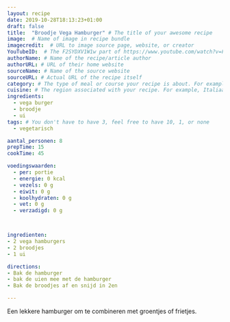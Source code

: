 ```yaml
---
layout: recipe
date: 2019-10-28T18:13:23+01:00
draft: false
title:  "Broodje Vega Hamburger" # The title of your awesome recipe
image:  # Name of image in recipe bundle
imagecredit:  # URL to image source page, website, or creator
YouTubeID:  # The F2SYDXV1W1w part of https://www.youtube.com/watch?v=F2SYDXV1W1w
authorName: # Name of the recipe/article author
authorURL: # URL of their home website
sourceName: # Name of the source website
sourceURL: # Actual URL of the recipe itself
category: # The type of meal or course your recipe is about. For example: "dinner", "entree", or "dessert".
cuisine: # The region associated with your recipe. For example, Italiaans, Mediterraans", or Eigen.
ingredients:
  - vega burger
  - broodje
  - ui
tags: # You don't have to have 3, feel free to have 10, 1, or none
  - vegetarisch

aantal_personen: 8
prepTime: 15
cookTime: 45

voedingswaarden:
  - per: portie
  - energie: 0 kcal
  - vezels: 0 g
  - eiwit: 0 g
  - koolhydraten: 0 g
  - vet: 0 g
  - verzadigd: 0 g



ingredienten:
- 2 vega hamburgers
- 2 broodjes
- 1 ui

directions:
- Bak de hamburger
- bak de uien mee met de hamburger
- Bak de broodjes af en snijd in 2en

---
```


Een lekkere hamburger om te combineren met groentjes of frietjes.
